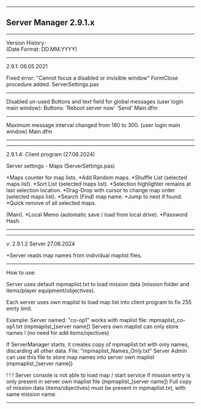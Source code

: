 ----------------------------------------------------------------------------------------
  Server Manager 2.9.1.x
----------------------------------------------------------------------------------------

----------------------------------------------------------------------------------------
Version History:  
(Date Format: DD.MM.YYYY)

----------------------------------------------------------------------------------------

2.9.1:
06.05.2021

Fixed error: "Cannot focus a disabled or invisible window"
FormClose procedure added.
ServerSettings.pas

----------------------------------------------------------------------------------------
Disabled un-used Buttons and text field 
for global messages (user login main window):
Buttons:
'Reboot server now'
'Send'
Main.dfm

----------------------------------------------------------------------------------------
Maximum message interval changed from 180 to 300.
(user login main window) 
Main.dfm

----------------------------------------------------------------------------------------



----------------------------------------------------------------------------------------
2.9.1.4:
Client program
(27.08.2024)

Server settings - Maps (ServerSettings.pas)

*Maps counter for map lists. 
*Add Random maps. 
*Shuffle List (selected maps list). 
*Sort List (selected maps list). 
*Selection highlighter remains at last selection location.
*Drag-Drop with cursor to change map order (selected maps list).
*Search (Find) map name. 
*Jump to next if found. 
*Quick remove of all selected maps.


(Main). 
*Local Memo (automatic save / load from local drive).
*Password Hash. 

----------------------------------------------------------------------------------------

----------------------------------------------------------------------------------------
v: 2.9.1.2
Server
27.08.2024

+Server reads map names from individual maplist files.

----------------------
How to use:

Server uses default mpmaplist.txt to load mission data (mission folder and items/player equipment/objectives).

Each server uses own maplist to load map list into client program to fix 255 enrty limit.

Example:
Server named: "co-op1" works with maplist file: mpmaplist_co-op1.txt  (mpmaplist_[server name])
Servers own maplist can only store names ! (no need for add items/ojectives)

If ServerManager starts, it creates copy of mpmaplist.txt with only names, discarding all other data.
File: "mpmaplist_Names_Only.txt"
Server Admin can use this file to store map names into server own maplist (mpmaplist_[server name])

! ! !  Server console is not able to load map / start service if mission entry is only present in
server own maplist file (mpmaplist_[server name])
Full copy of mission data (items/objectives) must be present in mpmaplist.txt, with same mission name.

----------------------------------------------------------------------------------------
